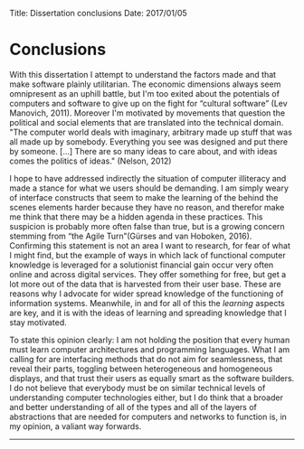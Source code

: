 Title: Dissertation conclusions
Date: 2017/01/05

# Conclusions

With this dissertation I attempt to understand the factors made and that make software plainly utilitarian. The economic dimensions always seem omnipresent as an uphill battle, but I'm too exited about the potentials of computers and software to give up on the fight for “cultural software” (Lev Manovich, 2011). Moreover I'm motivated by movements that question the political and social elements that are translated into the technical domain. "The computer world deals with imaginary, arbitrary made up stuff that was all made up by somebody. Everything you see was designed and put there by someone. [...] There are so many ideas to care about, and with ideas comes the politics of ideas." (Nelson, 2012)

I hope to have addressed indirectly the situation of computer illiteracy and made a stance for what we users should be demanding. I am simply weary of interface constructs that seem to make the learning of the behind the scenes elements harder because they have no reason, and therefor make me think that there may be a hidden agenda in these practices. This suspicion is probably more often false than true, but is a growing concern stemming from “the Agile Turn”(Gürses and van Hoboken, 2016). Confirming this statement is not an area I want to research, for fear of what I might find, but the example of ways in which lack of functional computer knowledge is leveraged for a solutionist financial gain occur very often online and across digital services. They offer something for free, but get a lot more out of the data that is harvested from their user base. These are reasons why I advocate for wider spread knowledge of the functioning of information systems. Meanwhile, in and for all of this the *learning* aspects are key, and it is with the ideas of learning and spreading knowledge that I stay motivated.

To state this opinion clearly: I am not holding the position that every human must learn computer architectures and programming languages. What I am calling for are interfacing methods that do not aim for seamlessness, that reveal their parts, toggling between heterogeneous and homogeneous displays, and that trust their users as equally smart as the software builders. I do not believe that everybody must be on similar technical levels of understanding computer technologies either, but I do think that a broader and better understanding of all of the types and all of the layers of abstractions that are needed for computers and networks to function is, in my opinion, a valiant way forwards.


---
